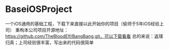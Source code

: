 # BaseiOSProject
一个iOS通用的基础工程，下载下来直接以此开始你的项目（偷师于5年iOS经验上司）
重构本公司项目开源地址：https://github.com/TheBloodElf/BangBang.git，可以下载看看
总的来说：返璞归真；上司经验很丰富，写出来的代码很简单